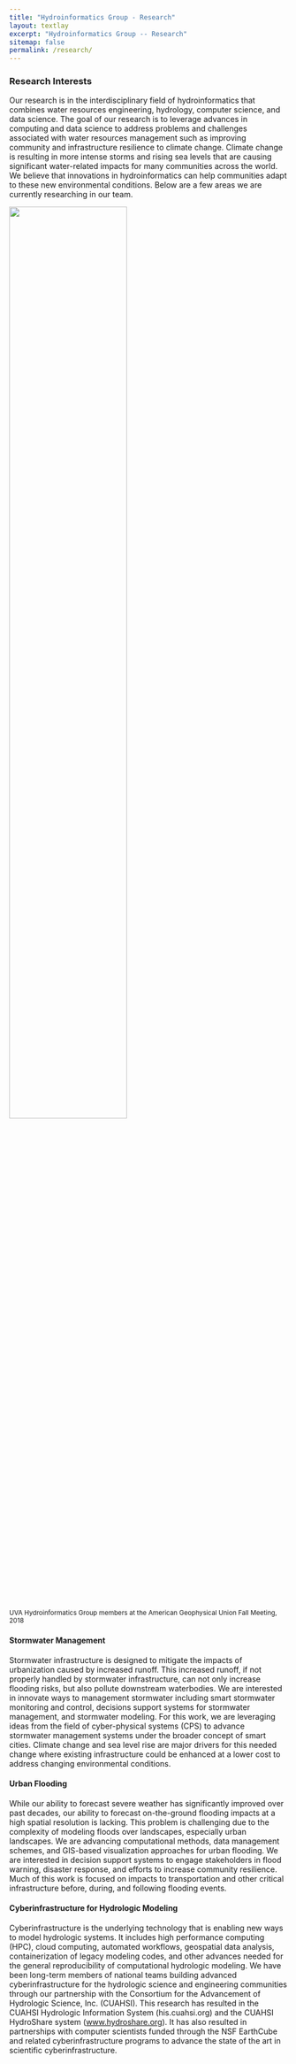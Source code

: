 ```yaml
---
title: "Hydroinformatics Group - Research"
layout: textlay
excerpt: "Hydroinformatics Group -- Research"
sitemap: false
permalink: /research/
---
```


### Research Interests

Our research is in the interdisciplinary field of hydroinformatics that combines water resources engineering, hydrology, computer science, and data science. The goal of our research is to leverage advances in computing and data science to address problems and challenges associated with water resources management such as improving community and infrastructure resilience to climate change. Climate change is resulting in more intense storms and rising sea levels that are causing significant water-related impacts for many communities across the world. We believe that innovations in hydroinformatics can help communities adapt to these new environmental conditions. Below are a few areas we are currently researching in our team.

<img src="{{ site.url }}{{ site.baseurl }}/images/slider/AGU_2018.jpg" width="65%"><br />
<small>UVA Hydroinformatics Group members at the American Geophysical Union Fall Meeting, 2018</small>

#### Stormwater Management

Stormwater infrastructure is designed to mitigate the impacts of urbanization caused by increased runoff. This increased runoff, if not properly handled by stormwater infrastructure, can not only increase flooding risks, but also pollute downstream waterbodies. We are interested in innovate ways to management stormwater including smart stormwater monitoring and control, decisions support systems for stormwater management, and stormwater modeling. For this work, we are leveraging ideas from the field of cyber-physical systems (CPS) to advance stormwater management systems under the broader concept of smart cities. Climate change and sea level rise are major drivers for this needed change where existing infrastructure could be enhanced at a lower cost to address changing environmental conditions.   

#### Urban Flooding

While our ability to forecast severe weather has significantly improved over past decades, our ability to forecast on-the-ground flooding impacts at a high spatial resolution is lacking. This problem is challenging due to the complexity of modeling floods over landscapes, especially urban landscapes. We are advancing computational methods, data management schemes, and GIS-based visualization approaches for urban flooding. We are interested in decision support systems to engage stakeholders in flood warning, disaster response, and efforts to increase community resilience. Much of this work is focused on impacts to transportation and other critical infrastructure before, during, and following flooding events.

#### Cyberinfrastructure for Hydrologic Modeling

Cyberinfrastructure is the underlying technology that is enabling new ways to model hydrologic systems. It includes high performance computing (HPC), cloud computing, automated workflows, geospatial data analysis, containerization of legacy modeling codes, and other advances needed for the general reproducibility of computational hydrologic modeling. We have been long-term members of national teams building advanced cyberinfrastructure for the hydrologic science and engineering communities through our partnership with the Consortium for the Advancement of Hydrologic Science, Inc. (CUAHSI). This research has resulted in the CUAHSI Hydrologic Information System (his.cuahsi.org) and the CUAHSI HydroShare system (www.hydroshare.org). It has also resulted in partnerships with computer scientists funded through the NSF EarthCube and related cyberinfrastructure programs to advance the state of the art in scientific cyberinfrastructure.
